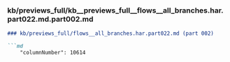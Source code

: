 ### kb/previews_full/kb__previews_full__flows__all_branches.har.part022.md.part002.md

```md
### kb/previews_full/flows__all_branches.har.part022.md (part 002)

```md
    "columnNumber": 10614
                    
```

```

```
